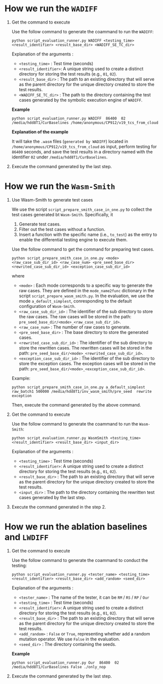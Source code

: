 
# How we run the `WADIFF`
1. Get the command to execute

   Use the follow command to generate the coammand to run the `WADIFF`:

   ```shell
   python script_evaluation_runner.py WADIFF <testing_time> <result_identifier> <result_base_dir> <WADIFF_SE_TC_dir>
   ```
   Explanation of the arguments : 
   - `<testing_time>` : Test time (seconds)
   - `<result_identifier>`: A unique string used to create a distinct directory for storing the test results (e.g., `01`, `02`).
   - `<result_base_dir>` : The path to an existing directory that will serve as the parent directory for the unique directory created to store the test results.
   - `<WADIFF_SE_TC_dir>` :  The path to the directory containing the test cases generated by the symbolic execution engine of `WADIFF`.


   **Example**

   ```shell
   python script_evaluation_runner.py WADIFF  86400  02 /media/hdd8T1/CurBaselines /home/anonymous/CP912/v19_tcs_from_cloud
   ```

   **Explanation of the example**

   It will take the `.wasm` files (`generated by WADIFF`) located in `/home/anonymous/CP912/v19_tcs_from_cloud` as input, perform testing for `86400` seconds, and save the test results in a directory named with the identifier `02` under `/media/hdd8T1/CurBaselines`.

2. Execute the command generated by the last step. 


# How we run the `Wasm-Smith`

1. Use Wasm-Smith to generate test cases 

   We use the script `script_prepare_smith_case_in_one.py` to collect the test cases
   generated bt `Wasm-Smith`. Specifically, it 
   
   1. Generate test cases.
   2. Filter out the test cases without a function.
   3. Insert a function with the specific name (i.e., `to_test`) as the entry to enable the differential testing engine to execute them.
   
   Use the follow command to get the command for preparing test cases.
   ```shell
   python script_prepare_smith_case_in_one.py <mode> <raw_case_sub_dir_id> <raw_case_num> <pre_seed_base_dir> <rewrited_case_sub_dir_id> <exception_case_sub_dir_id>
   ```
   where

    - `<mode>` : Each mode corresponds to a specific way to generate the raw cases. They are defined in the `mode_name2func` dictionary in the script `script_prepare_wasm_smith.py`. In the evaluation, we use the mode `a_default_simplest`, conresponding to the default configuration of `Wasm-Smith`.
    - `<raw_case_sub_dir_id>` : The identifier of the sub directory to store the raw cases. The raw cases will be stored in the path: `pre_seed_base_dir/<mode>_<raw_case_sub_dir_id>`.
    - `<raw_case_num>` : The number of raw cases to generate.
    - `<pre_seed_base_dir>` : The base directory to store the generated cases.
    - `<rewrited_case_sub_dir_id>` : The identifier of the sub directory to store the rewritten cases. The rewritten cases will be stored in the path: `pre_seed_base_dir/<mode>_<rewrited_case_sub_dir_id>`.
    - `<exception_case_sub_dir_id>` : The identifier of the sub directory to store the exception cases. The exception cases will be stored in the path: `pre_seed_base_dir/<mode>_<exception_case_sub_dir_id>`.

   Example:
   ```shell
   python script_prepare_smith_case_in_one.py a_default_simplest raw_batch1 500000 /media/hdd8T1/inv_wasm_smith/pre_seed  rewrite exception
   ```
    Then, execute the command generated by the above command.

2. Get the command to execute
   
   Use the follow command to generate the coammand to run the `Wasm-Smith`:

   ```shell
   python script_evaluation_runner.py WasmSmith <testing_time> <result_identifier> <result_base_dir> <input_dir>
   ```
   Explanation of the arguments : 
   - `<testing_time>` : Test time (seconds)
   - `<result_identifier>`: A unique string used to create a distinct directory for storing the test results (e.g., `01`, `02`).
   - `<result_base_dir>` : The path to an existing directory that will serve as the parent directory for the unique directory created to store the test results.
   - `<input_dir>` :  The path to the directory containing the rewritten test cases generated by the last step.

3. Execute the command generated in the step 2.




# How we run the ablation baselines and `LWDIFF`


1. Get the command to execute

   Use the follow command to generate the coammand to conduct the testing:

   ```shell
   python script_evaluation_runner.py <tester_name> <testing_time> <result_identifier> <result_base_dir> <add_random> <seed_dir>
   ```
   Explanation of the arguments : 
   - `<tester_name>` : The name of the tester, it can be  `RM` / `RS` / `RP` / `Our`
   - `<testing_time>` : Test time (seconds)
   - `<result_identifier>`: A unique string used to create a distinct directory for storing the test results (e.g., `01`, `02`).
   - `<result_base_dir>` : The path to an existing directory that will serve as the parent directory for the unique directory created to store the test results.
   - `<add_random>` :  `False` or `True`, representing whether add a random mutation operator. We use `False` in the evaluation.
   - `<seed_dir>` : The directory containing the seeds.


   **Example**

   ```shell
   python script_evaluation_runner.py Our  86400  02 /media/hdd8T1/CurBaselines False ./only_nop
   ```



2. Execute the command generated by the last step.


